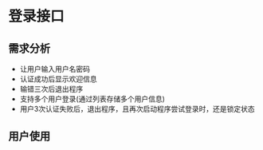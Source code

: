 # 登录接口
## 需求分析
- 让用户输入用户名密码
- 认证成功后显示欢迎信息
- 输错三次后退出程序
- 支持多个用户登录(通过列表存储多个用户信息)
- 用户3次认证失败后，退出程序，且再次启动程序尝试登录时，还是锁定状态

## 用户使用

